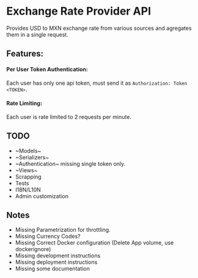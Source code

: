 # Exchange Rate Provider API

Provides USD to MXN exchange rate from various sources and agregates them in a single request.


## Features:

#### Per User Token Authentication:

Each user has only one api token, must send it as ```Authorization: Token <TOKEN>```.


#### Rate Limiting:

Each user is rate limited to 2 requests per minute.

	

## TODO

- ~Models~
- ~Serializers~
- ~Authentication~ missing single token only.
- ~Views~
- Scrapping
- Tests
- I18N/L10N
- Admin customization

## Notes

- Missing Parametrization for throttling.
- Missing Currency Codes?
- Missing Correct Docker configuration (Delete App volume, use dockerignore)
- Missing development instructions
- Missing deployment instructions
- Missing some documentation
